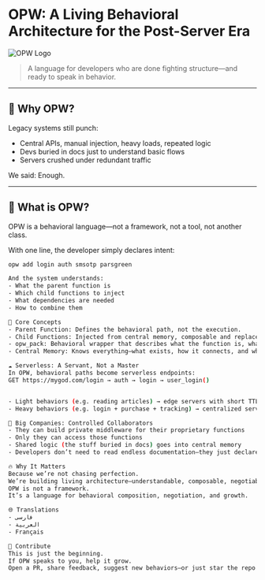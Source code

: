 # OPW: A Living Behavioral Architecture for the Post-Server Era

![OPW Logo](logo/opw-logo.svg)

> A language for developers who are done fighting structure—and ready to speak in behavior.

---

## 🧠 Why OPW?

Legacy systems still punch:
- Central APIs, manual injection, heavy loads, repeated logic
- Devs buried in docs just to understand basic flows
- Servers crushed under redundant traffic

We said: Enough.

---

## 🚀 What is OPW?

OPW is a behavioral language—not a framework, not a tool, not another class.

With one line, the developer simply declares intent:

```bash
opw add login auth smsotp parsgreen

And the system understands:
- What the parent function is
- Which child functions to inject
- What dependencies are needed
- How to combine them

🧩 Core Concepts
- Parent Function: Defines the behavioral path, not the execution.
- Child Functions: Injected from central memory, composable and replaceable.
- opw_pack: Behavioral wrapper that describes what the function is, what it needs, and how it connects.
- Central Memory: Knows everything—what exists, how it connects, and what should be executed.

☁️ Serverless: A Servant, Not a Master
In OPW, behavioral paths become serverless endpoints:
GET https://mygod.com/login → auth → login → user_login()


- Light behaviors (e.g. reading articles) → edge servers with short TTL
- Heavy behaviors (e.g. login + purchase + tracking) → centralized servers with cache and queues

🏢 Big Companies: Controlled Collaborators
- They can build private middleware for their proprietary functions
- Only they can access those functions
- Shared logic (the stuff buried in docs) goes into central memory
- Developers don’t need to read endless documentation—they just declare what they want

🔥 Why It Matters
Because we’re not chasing perfection.
We’re building living architecture—understandable, composable, negotiable.
OPW is not a framework.
It’s a language for behavioral composition, negotiation, and growth.

🌐 Translations
- فارسی
- العربية
- Français

🤝 Contribute
This is just the beginning.
If OPW speaks to you, help it grow.
Open a PR, share feedback, suggest new behaviors—or just star the repo to let us know you’re watching.
